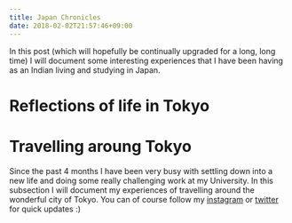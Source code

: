 ```yaml
---
title: Japan Chronicles
date: 2018-02-02T21:57:46+09:00
---
```


In this post (which will hopefully be continually upgraded for a long, long time) I will document some interesting experiences that I have been having as an Indian living and studying in Japan.

# Reflections of life in Tokyo

# Travelling aroung Tokyo

Since the past 4 months I have been very busy with settling down into a new life and doing some really challenging work at my University. In this subsection I will document my experiences of travelling around the wonderful city of Tokyo. You can of course follow my [instagram]() or [twitter]() for quick updates :)
